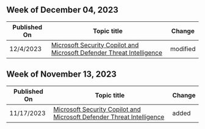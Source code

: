 <!-- This file is generated automatically each week. Changes made to this file will be overwritten.-->



## Week of December 04, 2023


| Published On |Topic title | Change |
|------|------------|--------|
| 12/4/2023 | [Microsoft Security Copilot and Microsoft Defender Threat Intelligence](/defender/threat-intelligence/security-copilot-and-defender-threat-intelligence) | modified |


## Week of November 13, 2023


| Published On |Topic title | Change |
|------|------------|--------|
| 11/17/2023 | [Microsoft Security Copilot and Microsoft Defender Threat Intelligence](/defender/threat-intelligence/security-copilot-and-defender-threat-intelligence) | added |
